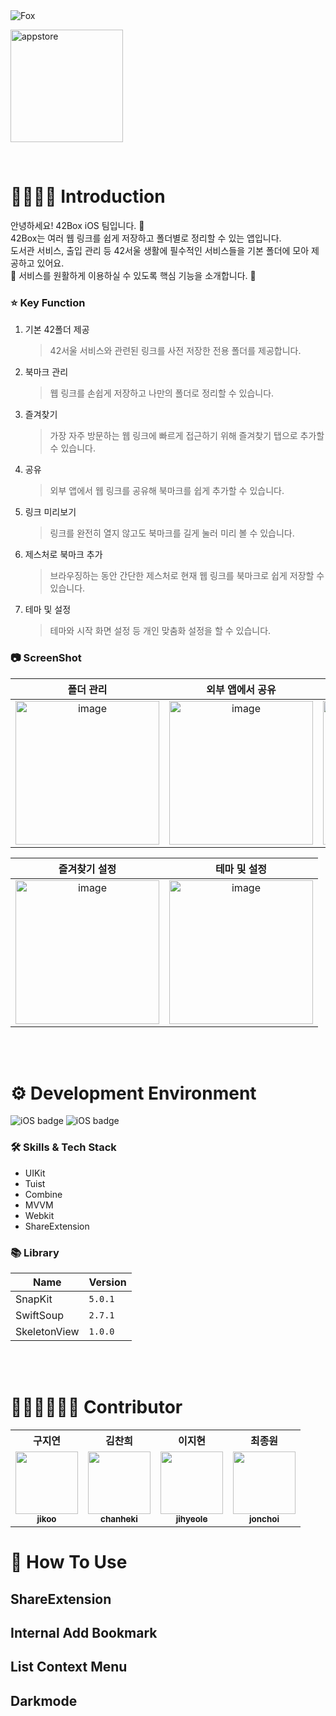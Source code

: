 <div>
    <img src="https://github.com/42Box/iOS/assets/116494364/ab0a2abc-f065-4d5f-b33e-b114979011cf" alt="Fox">
</div>


[<img width="180" alt="appstore" src="https://user-images.githubusercontent.com/55099365/196023806-5eb7be0f-c7cf-4661-bb39-35a15146c33a.png">](https://apps.apple.com)

<br/>

# 💁‍♀️💁‍♂️ Introduction
안녕하세요! 42Box iOS 팀입니다. 🦊 <br/>
42Box는 여러 웹 링크를 쉽게 저장하고 폴더별로 정리할 수 있는 앱입니다. <br/>
도서관 서비스, 출입 관리 등 42서울 생활에 필수적인 서비스들을 기본 폴더에 모아 제공하고 있어요. <br/>
📢 서비스를 원활하게 이용하실 수 있도록 핵심 기능을 소개합니다. 👀 <br/>


### ⭐️ Key Function
1. 기본 42폴더 제공 

   > 42서울 서비스와 관련된 링크를 사전 저장한 전용 폴더를 제공합니다.

2. 북마크 관리

   > 웹 링크를 손쉽게 저장하고 나만의 폴더로 정리할 수 있습니다.

3. 즐겨찾기

   > 가장 자주 방문하는 웹 링크에 빠르게 접근하기 위해 즐겨찾기 탭으로 추가할 수 있습니다.

4. 공유

   > 외부 앱에서 웹 링크를 공유해 북마크를 쉽게 추가할 수 있습니다.

5. 링크 미리보기
   
   > 링크를 완전히 열지 않고도 북마크를 길게 눌러 미리 볼 수 있습니다.
   
6. 제스처로 북마크 추가
   
   > 브라우징하는 동안 간단한 제스처로 현재 웹 링크를 북마크로 쉽게 저장할 수 있습니다.

7. 테마 및 설정

   > 테마와 시작 화면 설정 등 개인 맞춤화 설정을 할 수 있습니다.

### 📷 ScreenShot

| 폴더 관리 | 외부 앱에서 공유 | 제스처로 북마크 추가 |
|:---:|:---:|:---:|
|<img width="230" alt="image" src="https://github.com/42Box/iOS/assets/116494364/e07a8b51-97f6-4c45-a857-63bfb0e42564">|<img width="230" alt="image" src="https://github.com/42Box/iOS/assets/116494364/448b6272-8b2e-4127-99f1-4a504ed1441a">|<img width="230" alt="image" src="https://github.com/42Box/iOS/assets/116494364/9c8dfdaf-d1da-4e7a-bca9-221017dc1e5d">|


| 즐겨찾기 설정 | 테마 및 설정 |
|:---:|:---:|
|<img width="230" alt="image" src="https://github.com/42Box/iOS/assets/116494364/0d1a1e51-f9d5-4c65-9883-538c95a977ed">|<img width="230" alt="image" src="https://github.com/42Box/iOS/assets/116494364/edda41cb-e6f9-4113-9b98-7851efe24a58">|

<br/>
<br/>

# ⚙️ Development Environment
![iOS badge](https://img.shields.io/badge/iOS-15.0+-silver?style=flat-square)
![iOS badge](https://img.shields.io/badge/Xcode-15.0+-blue?style=flat-square)

### 🛠 Skills & Tech Stack

* UIKit
* Tuist
* Combine
* MVVM
* Webkit
* ShareExtension


### 📚 Library
| Name              |Version |
| ----------------- | ------ |
| SnapKit           | `5.0.1`|
| SwiftSoup         | `2.7.1`|
| SkeletonView      | `1.0.0`|

<br/>
<br/>

# 👩🏻‍💻🧑🏻‍💻 Contributor

<table>
  <tr>
    <th>구지연</th> 
    <th>김찬희</th> 
    <th>이지현</th> 
    <th>최종원</th> 
  </tr>
  <tr>
    <td align="center"><a href="https://github.com/noeyiz"><img src="https://avatars.githubusercontent.com/u/116897060?v=4?s=100" height="100px;" alt=""/><br /><sub><b>jikoo</b></sub></a><br /></td>
    <td align="center"><a href="https://github.com/chanhihi"><img src="https://github.com/42Box/iOS/assets/116494364/abbe0aab-ff8f-414c-8a05-542e7ad1b0b1" height="100px;" alt=""/><br /><sub><b>chanheki</b></sub></a><br /></td>
    <td align="center"><a href="https://github.com/JH713"><img src="https://github.com/42Box/iOS/assets/86519350/c93e2f11-6b46-4d1e-8f00-80f5c7d657f8" height="100px;" alt=""/><br /><sub><b>jihyeole</b></sub></a><br /></td>
    <td align="center"><a href="https://github.com/jonnwon"><img src="https://github.com/42Box/iOS/assets/116494364/884cde0b-3248-4a35-8aa5-cb1eacacaf74" height="100px;" alt=""/><br /><sub><b>jonchoi</b></sub></a><br /></td>
  </tr>

</table>

# 🔎 How To Use

## ShareExtension

## Internal Add Bookmark

## List Context Menu

## Darkmode